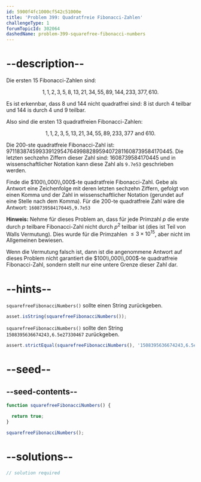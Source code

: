 ```yaml
---
id: 5900f4fc1000cf542c51000e
title: 'Problem 399: Quadratfreie Fibonacci-Zahlen'
challengeType: 1
forumTopicId: 302064
dashedName: problem-399-squarefree-fibonacci-numbers
---
```


# --description--

Die ersten 15 Fibonacci-Zahlen sind:

$$1,1,2,3,5,8,13,21,34,55,89,144,233,377,610.$$

Es ist erkennbar, dass 8 und 144 nicht quadratfrei sind: 8 ist durch 4 teilbar und 144 is durch 4 und 9 teilbar.

Also sind die ersten 13 quadratfreien Fibonacci-Zahlen:

$$1,1,2,3,5,13,21,34,55,89,233,377 \text{ and } 610.$$

Die $200$-ste quadratfreie Fibonacci-Zahl ist: 971183874599339129547649988289594072811608739584170445. Die letzten sechzehn Ziffern dieser Zahl sind: 1608739584170445 und in wissenschaftlicher Notation kann diese Zahl als `9.7e53` geschrieben werden.

Finde die $100\\,000\\,000$-te quadratfreie Fibonacci-Zahl. Gebe als Antwort eine Zeichenfolge mit deren letzten sechzehn Ziffern, gefolgt von einen Komma und der Zahl in wissenschaftlicher Notation (gerundet auf eine Stelle nach dem Komma). Für die $200$-te quadratfreie Zahl wäre die Antwort: `1608739584170445,9.7e53`

**Hinweis:** Nehme für dieses Problem an, dass für jede Primzahl $p$ die erste durch $p$ teilbare Fibonacci-Zahl nicht durch $p^2$ teilbar ist (dies ist Teil von Walls Vermutung). Dies wurde für die Primzahlen $≤ 3 \times {10}^{15}$, aber nicht im Allgemeinen bewiesen.

Wenn die Vermutung falsch ist, dann ist die angenommene Antwort auf dieses Problem nicht garantiert die $100\\,000\\,000$-te quadratfreie Fibonacci-Zahl, sondern stellt nur eine untere Grenze dieser Zahl dar.

# --hints--

`squarefreeFibonacciNumbers()` sollte einen String zurückgeben.

```js
asset.isString(squarefreeFibonacciNumbers());
```

`squarefreeFibonacciNumbers()` sollte den String `1508395636674243,6.5e27330467` zurückgeben.

```js
assert.strictEqual(squarefreeFibonacciNumbers(), '1508395636674243,6.5e27330467');
```

# --seed--

## --seed-contents--

```js
function squarefreeFibonacciNumbers() {

  return true;
}

squarefreeFibonacciNumbers();
```

# --solutions--

```js
// solution required
```
